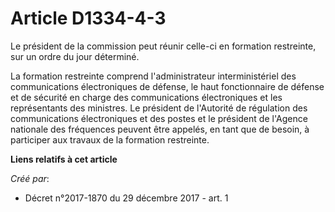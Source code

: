 # Article D1334-4-3

Le président de la commission peut réunir celle-ci en formation restreinte, sur un ordre du jour déterminé.

La formation restreinte comprend l'administrateur interministériel des communications électroniques de défense, le haut
fonctionnaire de défense et de sécurité en charge des communications électroniques et les représentants des ministres. Le
président de l'Autorité de régulation des communications électroniques et des postes et le président de l'Agence nationale
des fréquences peuvent être appelés, en tant que de besoin, à participer aux travaux de la formation restreinte.

**Liens relatifs à cet article**

_Créé par_:

  - Décret n°2017-1870 du 29 décembre 2017 - art. 1
